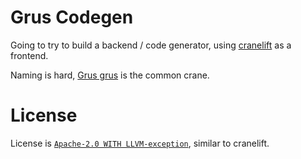 # Grus Codegen

Going to try to build a backend / code generator, using [cranelift][cranelift] as a frontend.

Naming is hard, [Grus grus](https://en.wikipedia.org/wiki/Common_crane) is the common crane.


# License
License is [`Apache-2.0 WITH LLVM-exception`](./LICENSE), similar to cranelift.

[cranelift]: https://cranelift.dev/
